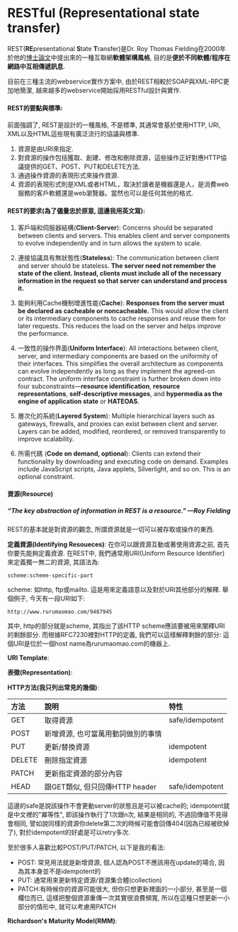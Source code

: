 # RESTful \(Representational state transfer\)

REST\(**RE**presentational **S**tate **T**ransfer\)是Dr. Roy Thomas Fielding在2000年於他的[博士論文](https://www.ics.uci.edu/~fielding/pubs/dissertation/top.htm)中提出來的一種互聯網**軟體架構風格**, 目的是**便於不同軟體/程序在網路中互相傳遞訊息**.

目前在三種主流的webservice實作方案中, 由於REST相較於SOAP與XML-RPC更加地簡潔, 越來越多的webservice開始採用RESTful設計與實作.

#### REST的要點與標準:

前面強調了, REST是設計的一種風格, 不是標準, 其通常會基於使用HTTP, URI, XML以及HTML這些現有廣泛流行的協議與標準.

1. 資源是由URI來指定.
2. 對資源的操作包括獲取、創建、修改和刪除資源，這些操作正好對應HTTP協議提供的GET、POST、PUT和DELETE方法.
3. 通過操作資源的表現形式來操作資源.
4. 資源的表現形式則是XML或者HTML，取決於讀者是機器還是人，是消費web服務的客戶軟體還是web瀏覽器。當然也可以是任何其他的格式.

#### REST的要求\(為了儘量忠於原意, 這邊我用英文寫\):

1. 客戶端和伺服器結構\(**Client-Server**\): Concerns should be separated between clients and servers. This enables client and server components to evolve independently and in turn allows the system to scale.

2. 連接協議具有無狀態性\(**Stateless**\): The communication between client and server should be stateless. **The server need not remember the state of the client. Instead, clients must include all of the necessary information in the request so that server can understand and process it.**

3. 能夠利用Cache機制增進性能\(**Cache**\): **Responses from the server must be declared as cacheable or noncacheable.** This would allow the client or its intermediary components to cache responses and reuse them for later requests. This reduces the load on the server and helps improve the performance.

4. 一致性的操作界面\(**Uniform Interface**\): All interactions between client, server, and intermediary components are based on the uniformity of their interfaces. This simplifies the overall architecture as components can evolve independently as long as they implement the agreed-on contract. The uniform interface constraint is further broken down into four subconstraints—**resource identification**, **resource representations**, **self-descriptive messages**, and **hypermedia as the engine of application state** or **HATEOAS**.

5. 層次化的系統\(**Layered System**\): Multiple hierarchical layers such as gateways, firewalls, and proxies can exist between client and server. Layers can be added, modified, reordered, or removed transparently to improve scalability.

6. 所需代碼 \(**Code on demand, optional**\): Clients can extend their functionality by downloading and executing code on demand. Examples include JavaScript scripts, Java applets, Silverlight, and so on. This is an optional constraint.

#### 資源\(Resource\)

##### _“The key abstraction of information in REST is a resource."  —Roy Fielding_

REST的基本就是對資源的觀念, 所謂資源就是一切可以被存取或操作的東西.

**定義資源\(Identifying Resoueces\)**: 在你可以跟資源互動或著使用資源之前, 首先你要先能夠定義資源. 在REST中, 我們通常用URI\(Uniform Resource Identifier\)來定義獨一無二的資源, 其語法為:

```URI
scheme:scheme-specific-part
```

scheme: 如http, ftp或mailto. 這是用來定義語意以及對於URI其他部分的解釋. 舉個例子, 今天有一段URI如下:

```
http://www.rurumaomao.com/9487945
```

其中, http的部分就是scheme, 其指出了該HTTP scheme應該要被用來闡釋URI的剩餘部分. 而根據RFC7230裡對HTTP的定義, 我們可以這樣解釋剩餘的部分: 這個URI是位於一個host name為rurumaomao.com的機器上.

**URI Template**:

**表徵\(Representation\)**:

**HTTP方法\(我只列出常見的幾個\)**:

| 方法 | 說明 | 特性 |
| :--- | :--- | :--- |
| GET | 取得資源 | safe/idempotent |
| POST | 新增資源, 也可當萬用動詞做別的事情 |  |
| PUT | 更新/替換資源 | idempotent |
| DELETE | 刪除指定資源 | idempotent |
| PATCH | 更新指定資源的部分內容 |  |
| HEAD | 跟GET類似, 但只回傳HTTP header | safe/idempotent |

這邊的safe是說該操作不會更動server的狀態且是可以被cache的; idempotent就是中文裡的"冪等性", 即該操作執行了1次跟n次, 結果是相同的, 不過回傳值不見得會相同, 譬如說同樣的資源你delete第二次的時候可能會回傳404\(因為已經被砍掉了\), 對於idempotent的好處是可以retry多次.

至於很多人喜歡比較POST/PUT/PATCH, 以下是我的看法:

* POST: 常見用法就是新增資源, 個人認為POST不應該用在update的場合, 因為其本身並不是idempotent的
* PUT: 通常用來更新特定資源/資源集合體\(collection\)
* PATCH:有時候你的資源可能很大, 但你只想更新裡面的一小部分, 甚至是一個欄位而已, 這樣把整個資源重傳一次其實很浪費頻寬, 所以在這種只想更新一小部分的情形中, 就可以考慮用PATCH

**Richardson's Maturity Model\(RMM\)**:

